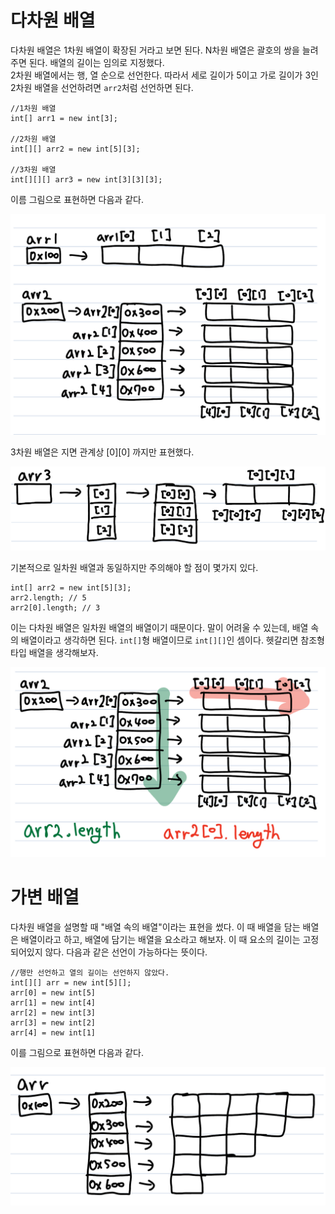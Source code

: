 # 다차원 배열
다차원 배열은 1차원 배열이 확장된 거라고 보면 된다. N차원 배열은 괄호의 쌍을 늘려주면 된다. 배열의 길이는 임의로 지정했다.</br>
2차원 배열에서는 행, 열 순으로 선언한다. 따라서 세로 길이가 5이고 가로 길이가 3인 2차원 배열을 선언하려면 `arr2`처럼 선언하면 된다.
```
//1차원 배열
int[] arr1 = new int[3];

//2차원 배열
int[][] arr2 = new int[5][3];

//3차원 배열
int[][][] arr3 = new int[3][3][3];
```
이름 그림으로 표현하면 다음과 같다.

![multi_arr](./pics/multi_arr.png)

3차원 배열은 지면 관계상 [0][0] 까지만 표현했다.

![multi_arr](./pics/three_multi_arr.png)

기본적으로 일차원 배열과 동일하지만 주의해야 할 점이 몇가지 있다.
```
int[] arr2 = new int[5][3];
arr2.length; // 5
arr2[0].length; // 3
```
이는 다차원 배열은 일차원 배열의 배열이기 때문이다. 말이 어려울 수 있는데, 배열 속의 배열이라고 생각하면 된다. `int[]`형 배열이므로 `int[][]`인 셈이다. 헷갈리면 참조형 타입 배열을 생각해보자.

![multi_arr2](./pics/multi_arr2.png)

# 가변 배열
다차원 배열을 설명할 때 "배열 속의 배열"이라는 표현을 썼다. 이 때 배열을 담는 배열은 배열이라고 하고, 배열에 담기는 배열을 요소라고 해보자. 이 때 요소의 길이는 고정되어있지 않다. 다음과 같은 선언이 가능하다는 뜻이다.
```
//행만 선언하고 열의 길이는 선언하지 않았다.
int[][] arr = new int[5][];
arr[0] = new int[5]
arr[1] = new int[4]
arr[2] = new int[3]
arr[3] = new int[2]
arr[4] = new int[1]
```
이를 그림으로 표현하면 다음과 같다.

![multi_arr3](./pics/multi_arr3.png)